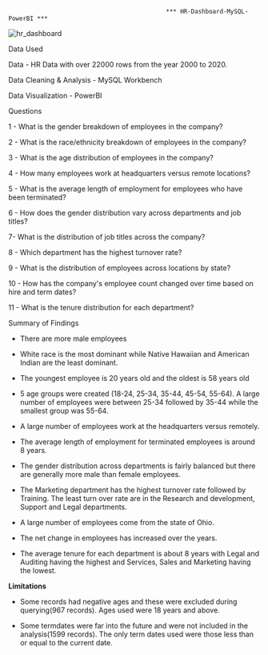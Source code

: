                                                 *** HR-Dashboard-MySQL-PowerBI ***
![hr_dashboard](https://github.com/MateusDBaza/Mysql-PowerBI-/assets/67308258/cc83824b-f98b-4c7d-8b4d-07d6442295ad)



Data Used

Data - HR Data with over 22000 rows from the year 2000 to 2020.

Data Cleaning & Analysis - MySQL Workbench

Data Visualization - PowerBI

Questions

  1 - What is the gender breakdown of employees in the company?
 
  2 - What is the race/ethnicity breakdown of employees in the company?
 
  3 - What is the age distribution of employees in the company?
 
  4 - How many employees work at headquarters versus remote locations?
 
  5 - What is the average length of employment for employees who have been terminated?
 
  6 - How does the gender distribution vary across departments and job titles?
 
  7- What is the distribution of job titles across the company?
 
  8 - Which department has the highest turnover rate?
 
  9 - What is the distribution of employees across locations by state?
 
  10 - How has the company's employee count changed over time based on hire and term dates?
 
  11 - What is the tenure distribution for each department?

Summary of Findings

  * There are more male employees 

  * White race is the most dominant while Native Hawaiian and American Indian are the least dominant.

  * The youngest employee is 20 years old and the oldest is 58 years old

  * 5 age groups were created (18-24, 25-34, 35-44, 45-54, 55-64). A large number of employees were between 25-34 followed by 35-44 while the smallest group was 55-64.

  * A large number of employees work at the headquarters versus remotely.

  * The average length of employment for terminated employees is around 8 years.

  * The gender distribution across departments is fairly balanced but there are generally more male than female employees.

  * The Marketing department has the highest turnover rate followed by Training. The least turn over rate are in the Research and development, Support and Legal departments.

  * A large number of employees come from the state of Ohio.

  * The net change in employees has increased over the years.

 * The average tenure for each department is about 8 years with Legal and Auditing having the highest and Services, Sales and Marketing having the lowest.

**Limitations**

  * Some records had negative ages and these were excluded during querying(967 records). Ages used were 18 years and above.

  * Some termdates were far into the future and were not included in the analysis(1599 records). The only term dates used were those less than or equal to the current date.
